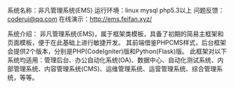 系统名称：非凡管理系统(EMS)
运行环境：linux mysql php5.3以上
问题反馈：coderui@qq.com
在线演示：http://ems.feifan.xyz/

系统介绍：
非凡管理系统(EMS)，属于框架类模板，具备了初期的简易主框架和页面模板，便于在此基础上进行敏捷开发。 其前端借鉴PHPCMS样式，后台框架会提供2个版本，分别是PHP(CodeIgniter)版和Python(Flask)版。
此框架对以下系统均适用：管理后台、办公自动化系统(OA)、数据中心、自动化测试系统、内部管理系统、内容管理系统(CMS)、运维管理系统、运营管理系统、综合管理系统，等等。
